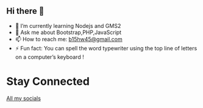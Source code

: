  <h2> Hi there 👋 </h2>

- 🌱 I’m currently learning Nodejs and GMS2
- 💬 Ask me about Bootstrap,PHP,JavaScript
- 📫 How to reach me: b15hw45@gmail.com
- ⚡ Fun fact: You can spell the word typewriter using the top line of letters on a computer’s keyboard !

<h1>Stay Connected </h1>
<a href="https://linktr.ee/justbishwas">All my socials</a>
